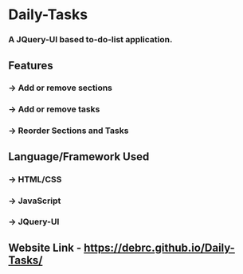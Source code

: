 # Daily-Tasks
### A JQuery-UI based to-do-list application.

## Features
### -> Add or remove sections
### -> Add or remove tasks
### -> Reorder Sections and Tasks

## Language/Framework Used
### -> HTML/CSS
### -> JavaScript
### -> JQuery-UI

## Website Link - https://debrc.github.io/Daily-Tasks/
